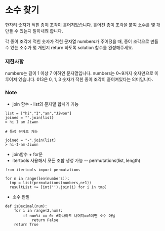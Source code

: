# 소수 찾기
한자리 숫자가 적힌 종이 조각이 흩어져있습니다. 흩어진 종이 조각을 붙여 소수를 몇 개 만들 수 있는지 알아내려 합니다.

각 종이 조각에 적힌 숫자가 적힌 문자열 numbers가 주어졌을 때, 종이 조각으로 만들 수 있는 소수가 몇 개인지 return 하도록 solution 함수를 완성해주세요.


### 제한사항
numbers는 길이 1 이상 7 이하인 문자열입니다.
numbers는 0~9까지 숫자만으로 이루어져 있습니다.
013은 0, 1, 3 숫자가 적힌 종이 조각이 흩어져있다는 의미입니다.

### Note
* join 함수 - list의 문자열 합치기 가능
```
list = ["hi","I","am","Jiwon"]
joined = "".join(list)
> hi I am Jiwon

# 특정 문자로 가능 

joined = "-".join(list)
> hi-I-am-Jiwon
```

* join함수 + for문
* itertools 사용해서 모든 조합 생성 가능 
-- permutations(list, length)

```
from itertools import permutations
```
```
for n in range(len(numbers)):
  tmp = list(permutations(numbers,n+1))
  resultList += [int('').join(i) for i in tmp]
```

* 소수 판별
```
def isDecimal(num):
    for i in range(2,num):
        if num%i == 0: #하나라도 나머지==0이면 소수 아님
            return False
    return True
```
